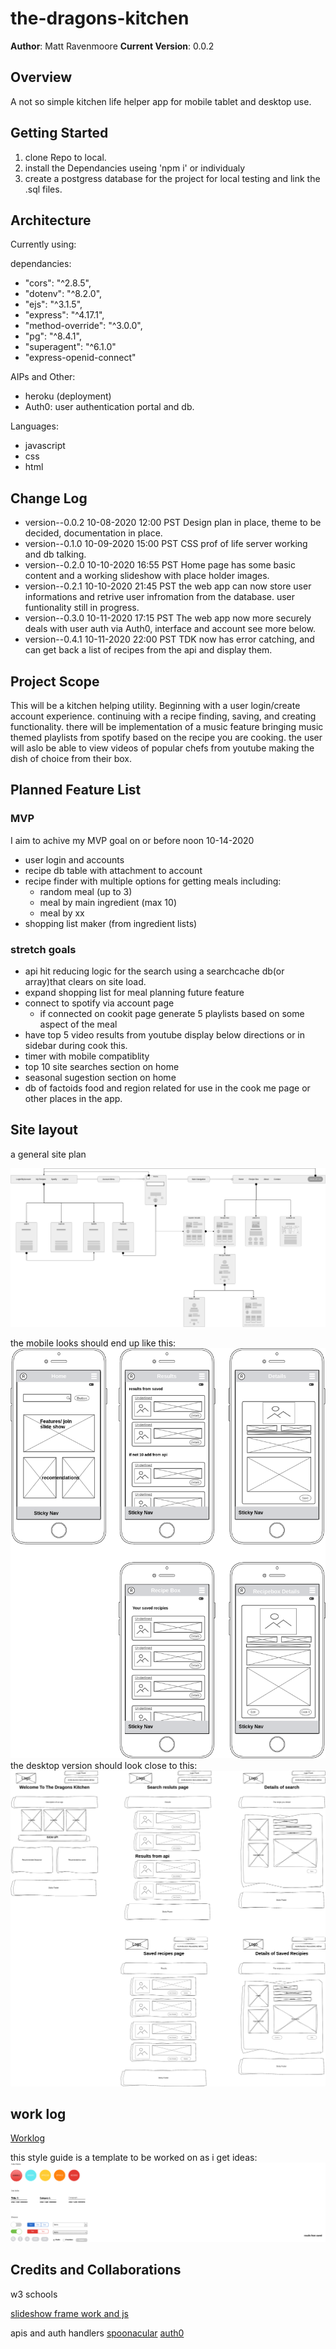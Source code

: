 # the-dragons-kitchen

**Author**: Matt Ravenmoore
**Current Version**: 0.0.2

## Overview

A not so simple kitchen life helper app for mobile tablet and desktop use.

## Getting Started

1. clone Repo to local.
1. install the Dependancies useing 'npm i' or individualy
1. create a postgress database for the project for local testing and link the .sql files.

## Architecture

Currently using:

dependancies:

* "cors": "^2.8.5",
* "dotenv": "^8.2.0",
* "ejs": "^3.1.5",
* "express": "^4.17.1",
* "method-override": "^3.0.0",
* "pg": "^8.4.1",
* "superagent": "^6.1.0"
* "express-openid-connect"

AIPs and Other:

* heroku (deployment)
* Auth0: user authentication portal and db.

Languages:

* javascript
* css
* html

## Change Log

* version--0.0.2 10-08-2020 12:00 PST  Design plan in place, theme to be decided, documentation in place.
* version--0.1.0 10-09-2020 15:00 PST  CSS prof of life server working and db talking.
* version--0.2.0 10-10-2020 16:55 PST Home page has some basic content and a working slideshow with place holder images.
* version--0.2.1 10-10-2020 21:45 PST the web app can now store user informations and retrive user infromation from the database. user funtionality still in progress.
* version--0.3.0 10-11-2020 17:15 PST The web app now more securely deals with user auth via Auth0, interface and account see more below.
* version--0.4.1 10-11-2020 22:00 PST TDK now has error catching, and can get back a list of recipes from the api and display them.

## Project Scope

This will be a kitchen helping utility. Beginning with a user login/create account experience. continuing with a recipe finding, saving, and creating functionality. there will be implementation of a music feature bringing music themed playlists from spotify based on the recipe you are cooking. the user will aslo be able to view videos of popular chefs from youtube making the dish of choice from their box.

## Planned Feature List

### MVP

I aim to achive my MVP goal on or before noon 10-14-2020

* user login and accounts
* recipe db table with attachment to account
* recipe finder with multiple options for getting meals including:
  * random meal (up to 3)
  * meal by main ingredient (max 10)
  * meal by xx
* shopping list maker (from ingredient lists)

### **stretch goals**

* api hit reducing logic for the search using a searchcache db(or array)that clears on site load.
* expand shopping list for meal planning future feature
* connect to spotify via account page
  * if connected on cookit page generate 5 playlists based on some aspect of the meal
* have top 5 video results from youtube display below directions or in sidebar during cook this.
* timer with mobile compatiblity
* top 10 site searches section on home
* seasonal sugestion section on home
* db of factoids food and region related for use in the cook me page or other places in the app.

## Site layout

a general site plan

![site map](./readme-img/sitemap.png "Sitemap")

the mobile looks should end up like this:
![mobile](./readme-img/mobile.png "mobile wireframe")
the desktop version should look close to this:
![alt text](./readme-img/desktop.png "Desktop wireframe")

## work log

[Worklog](worklog.md)

this style guide is a template to be worked on as i get ideas:
![Style Guide](./readme-img/style-guide.png "style-guide")

## Credits and Collaborations

w3 schools

[slideshow frame work and js](https://www.w3schools.com/howto/howto_js_slideshow.asp)


apis and auth handlers
[spoonacular](spoonacular.com/food-api)
[auth0](auth0.com)
